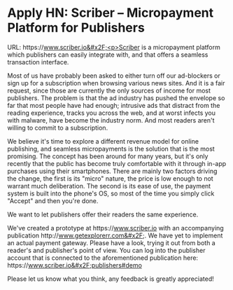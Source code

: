 # Apply HN: Scriber – Micropayment Platform for Publishers

URL: https:&#x2F;&#x2F;www.scriber.io&#x2F;<p>Scriber is a micropayment platform which publishers can easily integrate with, and that offers a seamless transaction interface.<p>Most of us have probably been asked to either turn off our ad-blockers or sign up for a subscription when browsing various news sites. And it is a fair request, since those are currently the only sources of income for most publishers. The problem is that the ad industry has pushed the envelope so far that most people have had enough; intrusive ads that distract from the reading experience, tracks you across the web, and at worst infects you with malware, have become the industry norm. And most readers aren&#x27;t willing to commit to a subscription.<p>We believe it&#x27;s time to explore a different revenue model for online publishing, and seamless micropayments is the solution that is the most promising. The concept has been around for many years, but it&#x27;s only recently that the public has become truly comfortable with it through in-app purchases using their smartphones. There are mainly two factors driving the change, the first is its &quot;micro&quot; nature, the price is low enough to not warrant much deliberation. The second is its ease of use, the payment system is built into the phone&#x27;s OS, so most of the time you simply click &quot;Accept&quot; and then you&#x27;re done.<p>We want to let publishers offer their readers the same experience.<p>We&#x27;ve created a prototype at https:&#x2F;&#x2F;www.scriber.io with an accompanying publication http:&#x2F;&#x2F;www.getexplorerr.com&#x2F;. We have yet to implement an actual payment gateway. Please have a look, trying it out from both a reader&#x27;s and publisher&#x27;s point of view. You can log into the publisher account that is connected to the aforementioned publication here: https:&#x2F;&#x2F;www.scriber.io&#x2F;publishers#demo<p>Please let us know what you think, any feedback is greatly appreciated!
